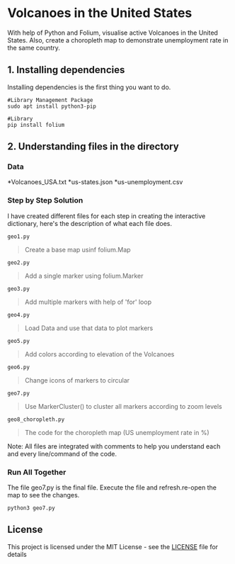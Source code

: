 # Volcanoes in the United States
With help of Python and Folium, visualise active Volcanoes in the United States. Also, create a choropleth map to demonstrate unemployment rate in the same country.

## 1. Installing dependencies

Installing dependencies is the first thing you want to do.

```
#Library Management Package
sudo apt install python3-pip

#Library
pip install folium

```

## 2. Understanding files in the directory

### Data

*Volcanoes_USA.txt
*us-states.json
*us-unemployment.csv


### Step by Step Solution
I have created different files for each step in creating the interactive dictionary, here's the description of what each file does. 

``` 
geo1.py
```
> Create a base map usinf folium.Map

```
geo2.py
```
> Add a single marker using folium.Marker

```
geo3.py
```
> Add multiple markers with help of 'for' loop

```
geo4.py
```
> Load Data and use that data to plot markers

```
geo5.py
```
> Add colors according to elevation of the Volcanoes

```
geo6.py
```
> Change icons of markers to circular

```
geo7.py
```
> Use MarkerCluster() to cluster all markers according to zoom levels

```
geo8_choropleth.py
```
> The code for the choropleth map (US unemployment rate in %)

Note: All files are integrated with comments to help you understand each and every line/command of the code.

### Run All Together
The file geo7.py is the final file. Execute the file and refresh.re-open the map to see the changes.
```
python3 geo7.py
```

## License

This project is licensed under the MIT License - see the [LICENSE](LICENSE) file for details

